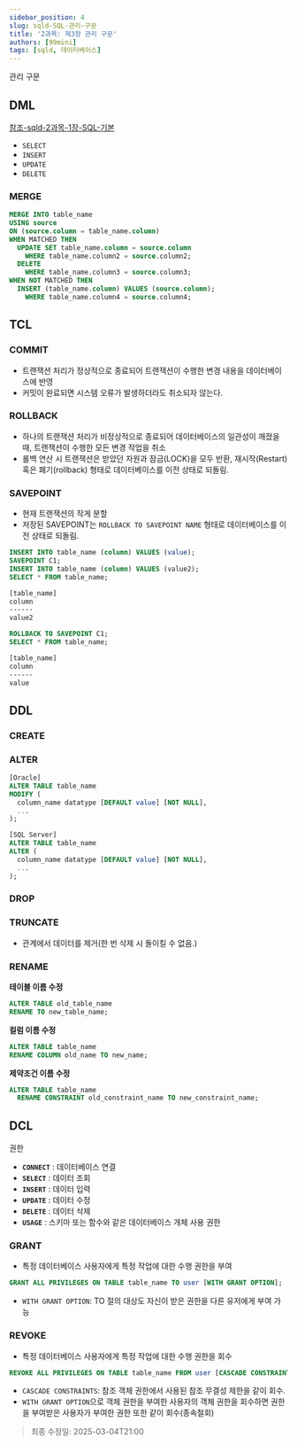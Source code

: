 ```yaml
---
sidebar_position: 4
slug: sqld-SQL-관리-구문
title: '2과목: 제3장 관리 구문'
authors: [99mini]
tags: [sqld, 데이터베이스]
---
```


관리 구문

<!-- truncate -->

## DML

[참조-sqld-2과목-1장-SQL-기본](/docs/02sqld/sqld-SQL-기본)

- `SELECT`
- `INSERT`
- `UPDATE`
- `DELETE`

### MERGE

```sql
MERGE INTO table_name
USING source
ON (source.column = table_name.column)
WHEN MATCHED THEN
  UPDATE SET table_name.column = source.column
    WHERE table_name.column2 = source.column2;
  DELETE
    WHERE table_name.column3 = source.column3;
WHEN NOT MATCHED THEN
  INSERT (table_name.column) VALUES (source.column);
    WHERE table_name.column4 = source.column4;
```

## TCL

### COMMIT

- 트랜잭션 처리가 정상적으로 종료되어 트랜잭션이 수행한 변경 내용을 데이터베이스에 반영
- 커밋이 완료되면 시스템 오류가 발생하더라도 취소되자 않는다.

### ROLLBACK

- 하나의 트랜잭션 처리가 비정상적으로 종료되어 데이터베이스의 일관성이 깨졌을 때, 트랜잭션이 수행한 모든 변경 작업을 취소
- 롤백 연산 시 트랜잭션은 받았던 자원과 잠금(LOCK)을 모두 반환, 재시작(Restart) 혹은 폐기(rollback) 형태로 데이터베이스를 이전 상태로 되돌림.

### SAVEPOINT

- 현재 트랜잭션의 작게 분할
- 저장된 SAVEPOINT는 `ROLLBACK TO SAVEPOINT NAME` 형태로 데이터베이스를 이전 상태로 되돌림.

```sql
INSERT INTO table_name (column) VALUES (value);
SAVEPOINT C1;
INSERT INTO table_name (column) VALUES (value2);
SELECT * FROM table_name;
```

```bash
[table_name]
column
------
value2
```

```sql
ROLLBACK TO SAVEPOINT C1;
SELECT * FROM table_name;
```

```bash
[table_name]
column
------
value
```

## DDL

### CREATE

### ALTER

```sql
[Oracle]
ALTER TABLE table_name
MODIFY (
  column_name datatype [DEFAULT value] [NOT NULL],
  ...
);
```

```sql
[SQL Server]
ALTER TABLE table_name
ALTER (
  column_name datatype [DEFAULT value] [NOT NULL],
  ...
);
```

### DROP

### TRUNCATE

- 관계에서 데이터를 제거(한 번 삭제 시 돌이킬 수 없음.)

### RENAME

**테이블 이름 수정**

```sql
ALTER TABLE old_table_name
RENAME TO new_table_name;
```

**컬럼 이름 수정**

```sql
ALTER TABLE table_name
RENAME COLUMN old_name TO new_name;
```

**제약조건 이름 수정**

```sql
ALTER TABLE table_name
  RENAME CONSTRAINT old_constraint_name TO new_constraint_name;
```

## DCL

권한

- **`CONNECT`** : 데이터베이스 연결
- **`SELECT`** : 데이터 조회
- **`INSERT`** : 데이터 입력
- **`UPDATE`** : 데이터 수정
- **`DELETE`** : 데이터 삭제
- **`USAGE`** : 스키마 또는 함수와 같은 데이터베이스 개체 사용 권한

### GRANT

- 특정 데이터베이스 사용자에게 특정 작업에 대한 수행 권한을 부여

```sql
GRANT ALL PRIVILEGES ON TABLE table_name TO user [WITH GRANT OPTION];
```

- `WITH GRANT OPTION`: TO 절의 대상도 자신이 받은 권한을 다른 유저에게 부여 가능

### REVOKE

- 특정 데이터베이스 사용자에게 특정 작업에 대한 수행 권한을 회수

```sql
REVOKE ALL PRIVILEGES ON TABLE table_name FROM user [CASCADE CONSTRAINTS];
```

- `CASCADE CONSTRAINTS`: 참조 객체 권한에서 사용된 참조 무결성 제한을 같이 회수.
- `WITH GRANT OPTION`으로 객체 권한을 부여한 사용자의 객체 권한을 회수하면 권한을 부여받은 사용자가 부여한 권한 또한 같이 회수(종속철회)

> 최종 수정일: 2025-03-04T21:00
